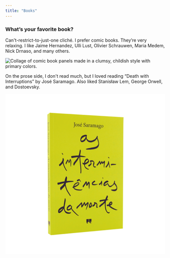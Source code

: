 ```yaml
---
title: "Books"
---
```

### What’s your favorite book?

Can't-restrict-to-just-one cliché. I prefer comic books. They’re very relaxing. I like Jaime Hernandez, Ulli Lust, Olivier Schrauwen, Maria Medem, Nick Drnaso, and many others.

![Collage of comic book panels made in a clumsy, childish style with primary colors.](../../assets/whiteboard/schrauwen.png "Collage of bits of artwork done by one of my favorite authors, Olivier Schrauwen.")

On the prose side, I don't read much, but I loved reading “Death with Interruptions” by José Saramago. Also liked Stanisław Lem, George Orwell, and Dostoevsky.

![Book cover](../../assets/whiteboard/saramago.png "Portuguese version of the book 'Death with Interruptions' by José Saramago.")
